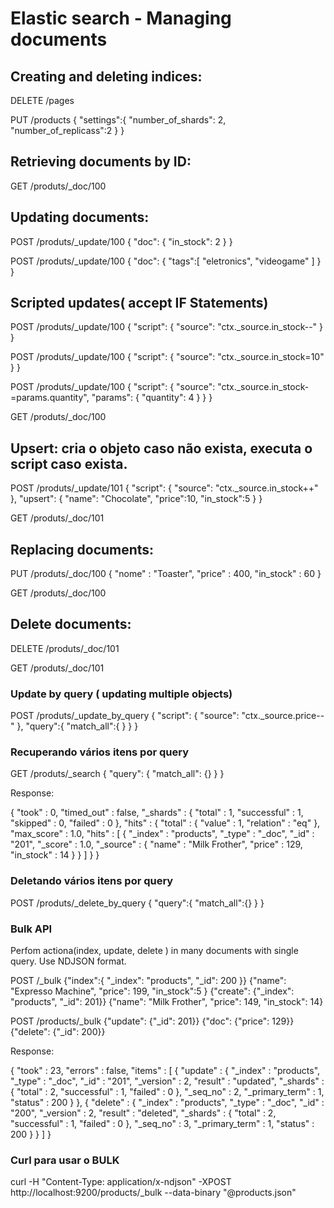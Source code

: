 # Elastic search - Managing documents

## Creating and deleting indices:

DELETE /pages

PUT /products 
{
   "settings":{
      "number_of_shards": 2,
      "number_of_replicass":2
   }
}

## Retrieving documents by ID:

GET /produts/_doc/100


## Updating documents:

POST /produts/_update/100
{
  "doc": {
    "in_stock": 2
  }
}

POST /produts/_update/100
{
  "doc": {
    "tags":[
      "eletronics",
      "videogame"
    ]
  }
}

## Scripted updates( accept IF Statements)

POST /produts/_update/100
{
  "script": {
    "source": "ctx._source.in_stock--"
  }
}

POST /produts/_update/100
{
  "script": {
    "source": "ctx._source.in_stock=10"
  }
}

POST /produts/_update/100
{
  "script": {
    "source": "ctx._source.in_stock-=params.quantity",
    "params": {
      "quantity": 4
    }
  }
}

GET /produts/_doc/100

## Upsert: cria o objeto caso não exista, executa o script caso exista.

POST /produts/_update/101
{
  "script": {
    "source": "ctx._source.in_stock++"
  },
  "upsert": {
    "name": "Chocolate",
    "price":10,
    "in_stock":5
  }
}

GET /produts/_doc/101

## Replacing documents:

PUT /produts/_doc/100
{
  "nome" : "Toaster",
    "price" : 400,
    "in_stock" : 60
}

GET /produts/_doc/100


## Delete documents:

DELETE /produts/_doc/101

GET /produts/_doc/101

### Update by query ( updating multiple objects)
POST /produts/_update_by_query
{
 "script": {
    "source": "ctx._source.price--"
  },
  "query":{
    "match_all":{  }
  }
}

### Recuperando vários itens por query
GET /produts/_search
{
  "query": {
    "match_all": {}
  }
}

Response:

{
  "took" : 0,
  "timed_out" : false,
  "_shards" : {
    "total" : 1,
    "successful" : 1,
    "skipped" : 0,
    "failed" : 0
  },
  "hits" : {
    "total" : {
      "value" : 1,
      "relation" : "eq"
    },
    "max_score" : 1.0,
    "hits" : [
      {
        "_index" : "products",
        "_type" : "_doc",
        "_id" : "201",
        "_score" : 1.0,
        "_source" : {
          "name" : "Milk Frother",
          "price" : 129,
          "in_stock" : 14
        }
      }
    ]
  }
}

### Deletando vários itens por query
POST /produts/_delete_by_query
{
  "query":{
    "match_all":{}
  }
}

### Bulk API 

Perfom actiona(index, update, delete ) in many documents with single query. Use NDJSON format.

POST /_bulk
{"index":{ "_index": "products", "_id": 200  }}
{"name": "Expresso Machine", "price": 199, "in_stock":5 }
{"create": {"_index": "products", "_id": 201}}
{"name": "Milk Frother", "price": 149, "in_stock": 14}


POST /products/_bulk
{"update": {"_id": 201}}
{"doc": {"price": 129}}
{"delete": {"_id": 200}}

Response:

{
  "took" : 23,
  "errors" : false,
  "items" : [
    {
      "update" : {
        "_index" : "products",
        "_type" : "_doc",
        "_id" : "201",
        "_version" : 2,
        "result" : "updated",
        "_shards" : {
          "total" : 2,
          "successful" : 1,
          "failed" : 0
        },
        "_seq_no" : 2,
        "_primary_term" : 1,
        "status" : 200
      }
    },
    {
      "delete" : {
        "_index" : "products",
        "_type" : "_doc",
        "_id" : "200",
        "_version" : 2,
        "result" : "deleted",
        "_shards" : {
          "total" : 2,
          "successful" : 1,
          "failed" : 0
        },
        "_seq_no" : 3,
        "_primary_term" : 1,
        "status" : 200
      }
    }
  ]
}

### Curl para usar o BULK 

curl -H "Content-Type: application/x-ndjson" -XPOST http://localhost:9200/products/_bulk --data-binary "@products.json" 

 
